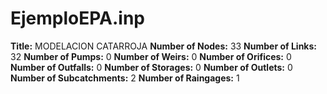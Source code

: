 # EjemploEPA.inp
**Title:**  MODELACION CATARROJA
**Number of Nodes:** 33
**Number of Links:** 32
**Number of Pumps:** 0
**Number of Weirs:** 0
**Number of Orifices:** 0
**Number of Outfalls:** 0
**Number of Storages:** 0
**Number of Outlets:** 0
**Number of Subcatchments:** 2
**Number of Raingages:** 1
